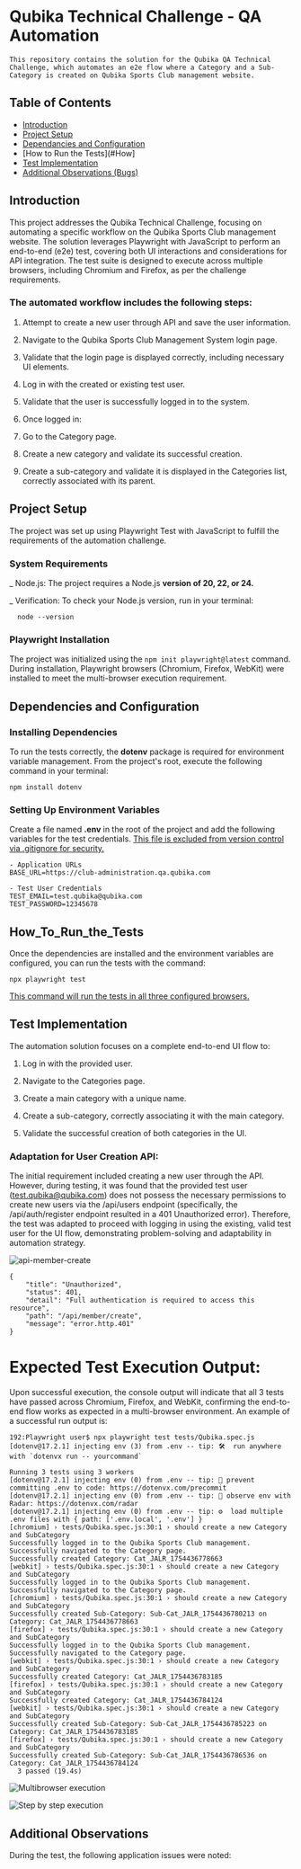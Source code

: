 # Qubika Technical Challenge - QA Automation

  ~~~
  This repository contains the solution for the Qubika QA Technical Challenge, which automates an e2e flow where a Category and a Sub-Category is created on Qubika Sports Club management website.
  ~~~

## Table of Contents

- [Introduction](#introduction)
- [Project Setup](#Project_Setup)
- [Dependancies and Configuration](#Dependancies)
- [How to Run the Tests](#How]
- [Test Implementation](#Test)
- [Additional Observations (Bugs)](#Additional)


## Introduction

This project addresses the Qubika Technical Challenge, focusing on automating a specific workflow on the Qubika Sports Club management website. The solution leverages Playwright with JavaScript to perform an end-to-end (e2e) test, covering both UI interactions and considerations for API integration. The test suite is designed to execute across multiple browsers, including Chromium and Firefox, as per the challenge requirements.

### The automated workflow includes the following steps:

1. Attempt to create a new user through API and save the user information.

2. Navigate to the Qubika Sports Club Management System login page.

3. Validate that the login page is displayed correctly, including necessary UI elements.

4. Log in with the created or existing test user.

5. Validate that the user is successfully logged in to the system.

6. Once logged in:
  1. Go to the Category page.
  2. Create a new category and validate its successful creation.
  3. Create a sub-category and validate it is displayed in the Categories list, correctly associated with its parent.

## Project Setup

The project was set up using Playwright Test with JavaScript to fulfill the requirements of the automation challenge.

### System Requirements
  _ Node.js: The project requires a Node.js **version of 20, 22, or 24.**

  _ Verification: To check your Node.js version, run in your terminal:
  ~~~
    node --version
  ~~~

### Playwright Installation
The project was initialized using the ```npm init playwright@latest``` command. During installation, Playwright browsers (Chromium, Firefox, WebKit) were installed to meet the multi-browser execution requirement.

## Dependencies and Configuration

### Installing Dependencies
To run the tests correctly, the **dotenv** package is required for environment variable management. From the project's root, execute the following command in your terminal:
  ```
  npm install dotenv
  ```

### Setting Up Environment Variables
Create a file named **.env** in the root of the project and add the following variables for the test credentials. <ins>This file is excluded from version control via .gitignore for security.</ins>

  ```
  - Application URLs
  BASE_URL=https://club-administration.qa.qubika.com

  - Test User Credentials
  TEST_EMAIL=test.qubika@qubika.com
  TEST_PASSWORD=12345678
  ```

## How_To_Run_the_Tests
Once the dependencies are installed and the environment variables are configured, you can run the tests with the command:
  ```
  npx playwright test
  ```

<ins>This command will run the tests in all three configured browsers.</ins>

## Test Implementation
The automation solution focuses on a complete end-to-end UI flow to:

1. Log in with the provided user.

2. Navigate to the Categories page.

3. Create a main category with a unique name.

4. Create a sub-category, correctly associating it with the main category.

5. Validate the successful creation of both categories in the UI.

### Adaptation for User Creation API:
The initial requirement included creating a new user through the API. However, during testing, it was found that the provided test user (test.qubika@qubika.com) does not possess the necessary permissions to create new users via the /api/users endpoint (specifically, the /api/auth/register endpoint resulted in a 401 Unauthorized error). Therefore, the test was adapted to proceed with logging in using the existing, valid test user for the UI flow, demonstrating problem-solving and adaptability in automation strategy.

![api-member-create](images/API-Member_Create.png)

~~~
{
    "title": "Unauthorized",
    "status": 401,
    "detail": "Full authentication is required to access this resource",
    "path": "/api/member/create",
    "message": "error.http.401"
}
~~~

# Expected Test Execution Output:
Upon successful execution, the console output will indicate that all 3 tests have passed across Chromium, Firefox, and WebKit, confirming the end-to-end flow works as expected in a multi-browser environment. An example of a successful run output is:

~~~
192:Playwright user$ npx playwright test tests/Qubika.spec.js
[dotenv@17.2.1] injecting env (3) from .env -- tip: 🛠️  run anywhere with `dotenvx run -- yourcommand`

Running 3 tests using 3 workers
[dotenv@17.2.1] injecting env (0) from .env -- tip: 🔐 prevent committing .env to code: https://dotenvx.com/precommit
[dotenv@17.2.1] injecting env (0) from .env -- tip: 📡 observe env with Radar: https://dotenvx.com/radar
[dotenv@17.2.1] injecting env (0) from .env -- tip: ⚙️  load multiple .env files with { path: ['.env.local', '.env'] }
[chromium] › tests/Qubika.spec.js:30:1 › should create a new Category and SubCategory
Successfully logged in to the Qubika Sports Club management.
Successfully navigated to the Category page.
Successfully created Category: Cat_JALR_1754436778663
[webkit] › tests/Qubika.spec.js:30:1 › should create a new Category and SubCategory
Successfully logged in to the Qubika Sports Club management.
Successfully navigated to the Category page.
[chromium] › tests/Qubika.spec.js:30:1 › should create a new Category and SubCategory
Successfully created Sub-Category: Sub-Cat_JALR_1754436780213 on Category: Cat_JALR_1754436778663
[firefox] › tests/Qubika.spec.js:30:1 › should create a new Category and SubCategory
Successfully logged in to the Qubika Sports Club management.
Successfully navigated to the Category page.
[webkit] › tests/Qubika.spec.js:30:1 › should create a new Category and SubCategory
Successfully created Category: Cat_JALR_1754436783185
[firefox] › tests/Qubika.spec.js:30:1 › should create a new Category and SubCategory
Successfully created Category: Cat_JALR_1754436784124
[webkit] › tests/Qubika.spec.js:30:1 › should create a new Category and SubCategory
Successfully created Sub-Category: Sub-Cat_JALR_1754436785223 on Category: Cat_JALR_1754436783185
[firefox] › tests/Qubika.spec.js:30:1 › should create a new Category and SubCategory
Successfully created Sub-Category: Sub-Cat_JALR_1754436786536 on Category: Cat_JALR_1754436784124
  3 passed (19.4s)

~~~

![Multibrowser execution](images/MultiBrowserExecution.png)

![Step by step execution](images/ExecutionReport.png)


## Additional Observations
During the test, the following application issues were noted:


